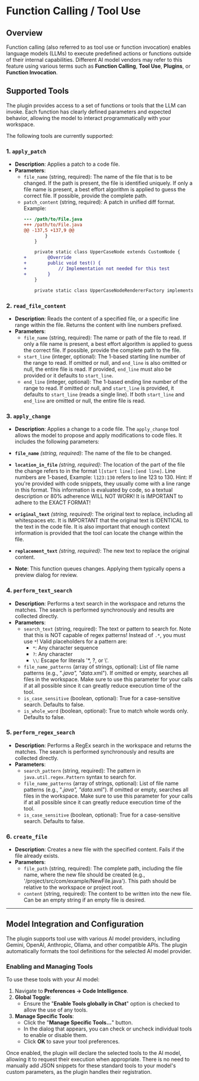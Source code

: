 # Function Calling / Tool Use

## Overview

Function calling (also referred to as tool use or function invocation) enables language models (LLMs) to execute predefined actions or functions outside of their internal capabilities. Different AI model vendors may refer to this feature using various terms such as **Function Calling**, **Tool Use**, **Plugins**, or **Function Invocation**.

## Supported Tools

The plugin provides access to a set of functions or tools that the LLM can invoke. Each function has clearly defined parameters and expected behavior, allowing the model to interact programmatically with your workspace.

The following tools are currently supported:

### 1. `apply_patch`
- **Description**: Applies a patch to a code file.
- **Parameters**:
    - `file_name` (string, required): The name of the file that is to be changed. If the path is present, the file is identified uniquely. If only a file name is present, a best effort algorithm is applied to guess the correct file. If possible, provide the complete path.
    - `patch_content` (string, required): A patch in unified diff format. Example:
      ```diff
      --- /path/to/File.java
      +++ /path/to/File.java
      @@ -137,5 +137,9 @@
              }
          }

          private static class UpperCaseNode extends CustomNode {
      +        @Override
      +        public void test() {
      +            // Implementation not needed for this test
      +        }
          }

          private static class UpperCaseNodeRendererFactory implements HtmlNodeRendererFactory {
      ```

### 2. `read_file_content`
- **Description**: Reads the content of a specified file, or a specific line range within the file. Returns the content with line numbers prefixed.
- **Parameters**:
    - `file_name` (string, required): The name or path of the file to read. If only a file name is present, a best effort algorithm is applied to guess the correct file. If possible, provide the complete path to the file.
    - `start_line` (integer, optional): The 1-based starting line number of the range to read. If omitted or null, and `end_line` is also omitted or null, the entire file is read. If provided, `end_line` must also be provided or it defaults to `start_line`.
    - `end_line` (integer, optional): The 1-based ending line number of the range to read. If omitted or null, and `start_line` is provided, it defaults to `start_line` (reads a single line). If both `start_line` and `end_line` are omitted or null, the entire file is read.

### 3. `apply_change`
- **Description**: Applies a change to a code file.
The `apply_change` tool allows the model to propose and apply modifications to code files. It includes the following parameters:

- **`file_name`** *(string, required)*: The name of the file to be changed.
- **`location_in_file`** *(string, required)*: The location of the part of the file the change refers to in the format `l[start line]:[end line]`. Line numbers are 1-based, Example: `l123:130` refers to line 123 to 130. Hint: If you're provided with code snippets, they usually come with a line range in this format. This information is evaluated by code, so a textual description or 80% adherence WILL NOT WORK! It is IMPORTANT to adhere to the EXACT FORMAT!
- **`original_text`** *(string, required)*: The original text to replace, including all whitespaces etc. It is IMPORTANT that the original text is IDENTICAL to the text in the code file. It is also important that enough context information is provided that the tool can locate the change within the file.
- **`replacement_text`** *(string, required)*: The new text to replace the original content.
- **Note**: This function queues changes. Applying them typically opens a preview dialog for review.

### 4. `perform_text_search`
- **Description**: Performs a text search in the workspace and returns the matches. The search is performed synchronously and results are collected directly.
- **Parameters**:
    - `search_text` (string, required): The text or pattern to search for. Note that this is NOT capable of regex patterns! Instead of `.*`, you must use `*`! Valid placeholders for a pattern are:
        - `*`: Any character sequence
        - `?`: Any character
        - `\\`: Escape for literals '\*, ?, or \\'.
    - `file_name_patterns` (array of strings, optional): List of file name patterns (e.g., "*.java", "data*.xml"). If omitted or empty, searches all files in the workspace. Make sure to use this parameter for your calls if at all possible since it can greatly reduce execution time of the tool.
    - `is_case_sensitive` (boolean, optional): True for a case-sensitive search. Defaults to false.
    - `is_whole_word` (boolean, optional): True to match whole words only. Defaults to false.

### 5. `perform_regex_search`
- **Description**: Performs a RegEx search in the workspace and returns the matches. The search is performed synchronously and results are collected directly.
- **Parameters**:
    - `search_pattern` (string, required): The pattern in `java.util.regex.Pattern` syntax to search for.
    - `file_name_patterns` (array of strings, optional): List of file name patterns (e.g., "*.java", "data*.xml"). If omitted or empty, searches all files in the workspace. Make sure to use this parameter for your calls if at all possible since it can greatly reduce execution time of the tool.
    - `is_case_sensitive` (boolean, optional): True for a case-sensitive search. Defaults to false.

### 6. `create_file`
- **Description**: Creates a new file with the specified content. Fails if the file already exists.
- **Parameters**:
    - `file_path` (string, required): The complete path, including the file name, where the new file should be created (e.g., '/project/src/com/example/NewFile.java'). This path should be relative to the workspace or project root.
    - `content` (string, required): The content to be written into the new file. Can be an empty string if an empty file is desired.

---

## Model Integration and Configuration

The plugin supports tool use with various AI model providers, including Gemini, OpenAI, Anthropic, Ollama, and other compatible APIs. The plugin automatically formats the tool definitions for the selected AI model provider.

### Enabling and Managing Tools

To use these tools with your AI model:

1.  Navigate to **Preferences → Code Intelligence**.
2.  **Global Toggle**:
    *   Ensure the "**Enable Tools globally in Chat**" option is checked to allow the use of any tools.
3.  **Manage Specific Tools**:
    *   Click the "**Manage Specific Tools...**" button.
    *   In the dialog that appears, you can check or uncheck individual tools to enable or disable them.
    *   Click **OK** to save your tool preferences.

Once enabled, the plugin will declare the selected tools to the AI model, allowing it to request their execution when appropriate. There is no need to manually add JSON snippets for these standard tools to your model's custom parameters, as the plugin handles their registration.

